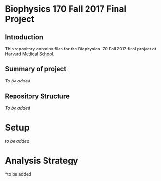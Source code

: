 # Biophysics 170 Fall 2017 Final Project
## Introduction
This repository contains files for the Biophysics 170 Fall 2017 final project at Harvard Medical School. 

## Summary of project
*To be added*

## Repository Structure
*To be added*

# Setup
*to be added*

# Analysis Strategy
*to be added
